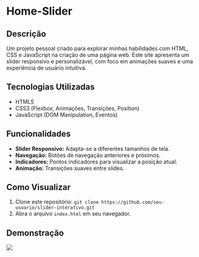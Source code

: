 # Home-Slider

## Descrição
Um projeto pessoal criado para explorar minhas habilidades com HTML, CSS e JavaScript na criação de uma página web. Este site apresenta um slider responsivo e personalizável, com foco em animações suaves e uma experiência de usuário intuitiva.

## Tecnologias Utilizadas
* HTML5
* CSS3 (Flexbox, Animações, Transições, Position)
* JavaScript (DOM Manipulation, Eventos)

## Funcionalidades
* **Slider Responsivo:** Adapta-se a diferentes tamanhos de tela.
* **Navegação:** Botões de navegação anteriores e próximos.
* **Indicadores:** Pontos indicadores para visualizar a posição atual.
* **Animação:** Transições suaves entre slides.

## Como Visualizar
1. Clone este repositório: `git clone https://github.com/seu-usuario/slider-interativo.git`
2. Abra o arquivo `index.html` em seu navegador.

## Demonstração
<div>
  <img src="https://github.com/user-attachments/assets/07ee8f53-da69-46a6-997c-e8bdd97ff9cd">
</div>

